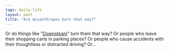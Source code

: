 ```yaml
---
tags: daily-life
layout: post
title: "Are misanthropes born that way?"
---
```




Or do things like "<a href="http://www.wordsoup.com/word/archives/001503.html">Downsteam</a>" turn them that way? Or people who leave their shopping carts in parking places? Or people who cause accidents with their thoughtless or distracted driving? Or...


